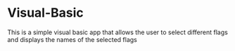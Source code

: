# Visual-Basic
This is a simple visual basic app that allows the user to select different flags and displays the names of the selected flags
